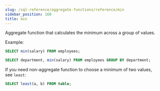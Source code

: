 ```yaml
---
slug: /sql-reference/aggregate-functions/reference/min
sidebar_position: 168
title: min
---
```


Aggregate function that calculates the minimum across a group of values.

Example:

```sql
SELECT min(salary) FROM employees;
```

```sql
SELECT department, min(salary) FROM employees GROUP BY department;
```

If you need non-aggregate function to choose a minimum of two values, see `least`:

```sql
SELECT least(a, b) FROM table;
```
